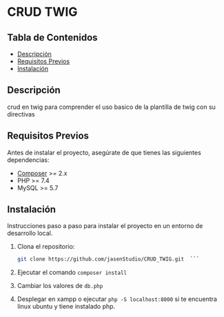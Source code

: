 # CRUD TWIG

## Tabla de Contenidos

- [Descripción](#descripción)
- [Requisitos Previos](#requisitos-previos)
- [Instalación](#instalación)

## Descripción

crud en twig para comprender el uso basico de la plantilla de twig con su directivas

## Requisitos Previos

Antes de instalar el proyecto, asegúrate de que tienes las siguientes dependencias:

- [Composer](https://getcomposer.org/) >= 2.x
- PHP >= 7.4
- MySQL >= 5.7

## Instalación

Instrucciones paso a paso para instalar el proyecto en un entorno de desarrollo local.

1. Clona el repositorio:

   ````bash
   git clone https://github.com/jasenStudio/CRUD_TWIG.git  ```

   ````

2. Ejecutar el comando `composer install`
3. Cambiar los valores de `db.php`
4. Desplegar en xampp o ejecutar `php -S localhost:8000` si te encuentra linux ubuntu y tiene instalado php.
